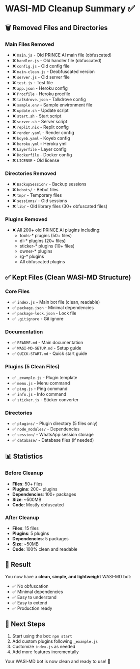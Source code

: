 # WASI-MD Cleanup Summary ✅

## 🗑️ Removed Files and Directories

### Main Files Removed
- ❌ `main.js` - Old PRINCE AI main file (obfuscated)
- ❌ `handler.js` - Old handler file (obfuscated)
- ❌ `config.js` - Old config file
- ❌ `main-clean.js` - Deobfuscated version
- ❌ `server.js` - Old server file
- ❌ `test.js` - Test file
- ❌ `app.json` - Heroku config
- ❌ `Procfile` - Heroku procfile
- ❌ `talkdrove.json` - Talkdrove config
- ❌ `sample.env` - Sample environment file
- ❌ `update.sh` - Update script
- ❌ `start.sh` - Start script
- ❌ `server.sh` - Server script
- ❌ `replit.nix` - Replit config
- ❌ `render.yaml` - Render config
- ❌ `koyeb.yaml` - Koyeb config
- ❌ `heroku.yml` - Heroku yml
- ❌ `Layerfile` - Layer config
- ❌ `Dockerfile` - Docker config
- ❌ `LICENSE` - Old license

### Directories Removed
- ❌ `BackupSession/` - Backup sessions
- ❌ `bebots/` - Bebot files
- ❌ `tmp/` - Temporary files
- ❌ `sessions/` - Old sessions
- ❌ `lib/` - Old library files (30+ obfuscated files)

### Plugins Removed
- ❌ All 200+ old PRINCE AI plugins including:
  - tools-* plugins (50+ files)
  - dl-* plugins (20+ files)
  - sticker-* plugins (10+ files)
  - owner-* plugins
  - rg-* plugins
  - All obfuscated plugins

## ✅ Kept Files (Clean WASI-MD Structure)

### Core Files
- ✅ `index.js` - Main bot file (clean, readable)
- ✅ `package.json` - Minimal dependencies
- ✅ `package-lock.json` - Lock file
- ✅ `.gitignore` - Git ignore

### Documentation
- ✅ `README.md` - Main documentation
- ✅ `WASI-MD-SETUP.md` - Setup guide
- ✅ `QUICK-START.md` - Quick start guide

### Plugins (5 Clean Files)
- ✅ `_example.js` - Plugin template
- ✅ `menu.js` - Menu command
- ✅ `ping.js` - Ping command
- ✅ `info.js` - Info command
- ✅ `sticker.js` - Sticker converter

### Directories
- ✅ `plugins/` - Plugin directory (5 files only)
- ✅ `node_modules/` - Dependencies
- ✅ `session/` - WhatsApp session storage
- ✅ `database/` - Database files (if needed)

## 📊 Statistics

### Before Cleanup
- **Files**: 50+ files
- **Plugins**: 200+ plugins
- **Dependencies**: 100+ packages
- **Size**: ~500MB
- **Code**: Mostly obfuscated

### After Cleanup
- **Files**: 15 files
- **Plugins**: 5 plugins
- **Dependencies**: 5 packages
- **Size**: ~50MB
- **Code**: 100% clean and readable

## 🎯 Result

You now have a **clean, simple, and lightweight** WASI-MD bot:
- ✅ No obfuscation
- ✅ Minimal dependencies
- ✅ Easy to understand
- ✅ Easy to extend
- ✅ Production ready

## 🚀 Next Steps

1. Start using the bot: `npm start`
2. Add custom plugins following `_example.js`
3. Customize `index.js` as needed
4. Add more features incrementally

Your WASI-MD bot is now clean and ready to use! 🎉
